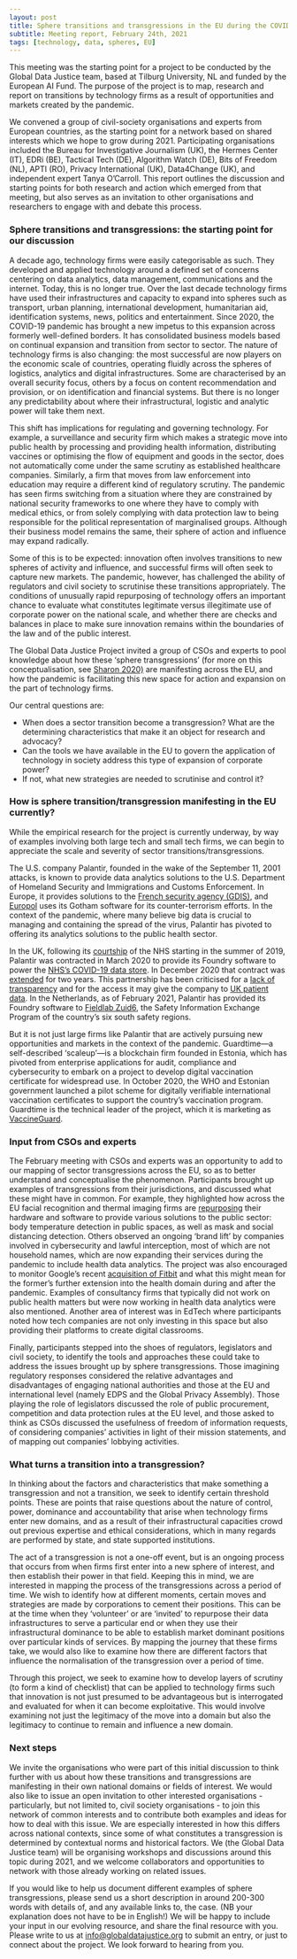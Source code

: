 ```yaml
---
layout: post
title: Sphere transitions and transgressions in the EU during the COVID pandemic
subtitle: Meeting report, February 24th, 2021
tags: [technology, data, spheres, EU]
---
```


This meeting was the starting point for a project to be conducted by the Global Data Justice team, based at Tilburg University, NL and funded by the European AI Fund. The purpose of the project is to map, research and report on transitions by technology firms as a result of opportunities and markets created by the pandemic.

We convened a group of civil-society organisations and experts from European countries, as the starting point for a network based on shared interests which we hope to grow during 2021. Participating organisations included the Bureau for Investigative Journalism (UK), the Hermes Center (IT), EDRi (BE), Tactical Tech (DE), Algorithm Watch (DE), Bits of Freedom (NL), APTI (RO), Privacy International (UK), Data4Change (UK), and independent expert Tanya O’Carroll. This report outlines the discussion and starting points for both research and action which emerged from that meeting, but also serves as an invitation to other organisations and researchers to engage with and debate this process.  

### Sphere transitions and transgressions: the starting point for our discussion
A decade ago, technology firms were easily categorisable as such. They developed and applied technology around a defined set of concerns centering on data analytics, data management, communications and the internet. Today, this is no longer true. Over the last decade technology firms have used their infrastructures and capacity to expand into spheres such as transport, urban planning, international development, humanitarian aid, identification systems, news, politics and entertainment. Since 2020, the COVID-19 pandemic has brought a new impetus to this expansion across formerly well-defined borders. It has consolidated business models based on continual expansion and transition from sector to sector. The nature of technology firms is also changing: the most successful are now players on the economic scale of countries, operating fluidly across the spheres of logistics, analytics and digital infrastructures. Some are characterised by an overall security focus, others by a focus on content recommendation and provision, or on identification and financial systems. But there is no longer any predictability about where their infrastructural, logistic and analytic power will take them next. 

This shift has implications for regulating and governing technology. For example, a surveillance and security firm which makes a strategic move into public health by processing and providing health information, distributing vaccines or optimising the flow of equipment and goods in the sector, does not automatically come under the same scrutiny as established healthcare companies. Similarly, a firm that moves from law enforcement into education may require a different kind of regulatory scrutiny. The pandemic has seen firms switching from a situation where they are constrained by national security frameworks to one where they have to comply with medical ethics, or from solely complying with data protection law to being responsible for the political representation of marginalised groups. Although their business model remains the same, their sphere of action and influence may expand radically.

Some of this is to be expected: innovation often involves transitions to new spheres of activity and influence, and successful firms will often seek to capture new markets. The pandemic, however, has challenged the ability of regulators and civil society to scrutinise these transitions appropriately. The conditions of unusually rapid repurposing of technology offers an important chance to evaluate what constitutes legitimate versus illegitimate use of corporate power on the national scale, and whether there are checks and balances in place to make sure innovation remains within the boundaries of the law and of the public interest.

The Global Data Justice Project invited a group of CSOs and experts to pool knowledge about how these ‘sphere transgressions’ (for more on this conceptualisation, see [Sharon 2020)](https://doi.org/10.1007/s10676-020-09547-x) are manifesting across the EU, and how the pandemic is facilitating this new space for action and expansion on the part of technology firms. 

Our central questions are: 
- When does a sector transition become a transgression? What are the determining characteristics that make it an object for research and advocacy? 
- Can the tools we have available in the EU to govern the application of technology in society address this type of expansion of corporate power?
- If not, what new strategies are needed to scrutinise and control it?

### How is sphere transition/transgression manifesting in the EU currently?
While the empirical research for the project is currently underway, by way of examples involving both large tech and small tech firms, we can begin to appreciate the scale and severity of sector transitions/transgressions.

The U.S. company Palantir, founded in the wake of the September 11, 2001 attacks, is known to provide data analytics solutions to the U.S. Department of Homeland Security and Immigrations and Customs Enforcement. In Europe, it provides solutions to the [French security agency (GDIS)](https://www.usinenouvelle.com/article/la-dgsi-renouvelle-son-contrat-avec-l-americain-palantir-faute-de-systeme-100-francais.N908289), and [Europol](https://www.europarl.europa.eu/doceo/document/E-9-2020-000173-ASW_EN.html) uses its Gotham software for its counter-terrorism efforts. In the context of the pandemic, where many believe big data is crucial to managing and containing the spread of the virus, Palantir has pivoted to offering its analytics solutions to the public health sector.

In the UK, following its [courtship](https://www.thebureauinvestigates.com/stories/2021-02-24/revealed-data-giant-given-emergency-covid-contract-had-been-wooing-nhs-for-months) of the NHS starting in the summer of 2019, Palantir was contracted in March 2020 to provide its Foundry software to power the [NHS’s COVID-19 data store](https://www.england.nhs.uk/contact-us/privacy-notice/how-we-use-your-information/covid-19-response/nhs-covid-19-data-store/). In December 2020 that contract was [extended](https://bidstats.uk/tenders/?q=palantir#745144319-741147168-28) for two years. This partnership has been criticised for a [lack of transparency](http://www.privacyinternational.org/report/4271/all-roads-lead-palantir) and for the access it may give the company to [UK patient data](https://www.opendemocracy.net/en/ournhs/why-were-suing-over-the-23m-nhs-data-deal-with-palantir/). In the Netherlands, as of February 2021, Palantir has provided its Foundry software to [Fieldlab Zuid6](https://medium.com/palantir/powering-pandemic-response-in-the-netherlands-9ecc608081c), the Safety Information Exchange Program of the country’s six south safety regions. 

But it is not just large firms like Palantir that are actively pursuing new opportunities and markets in the context of the pandemic. Guardtime—a self-described ‘scaleup’—is a blockchain firm founded in Estonia, which has pivoted from enterprise applications for audit, compliance and cybersecurity to embark on a project to develop digital vaccination certificate for widespread use. In October 2020, the WHO and Estonian government launched a pilot scheme for digitally verifiable international vaccination certificates to support the country’s vaccination program. Guardtime is the technical leader of the project, which it is marketing as [VaccineGuard](https://guardtime.com/vaccineguard).

### Input from CSOs and experts
The February meeting with CSOs and experts was an opportunity to add to our mapping of sector transgressions across the EU, so as to better understand and conceptualise the phenomenon. Participants brought up examples of transgressions from their jurisdictions, and discussed what these might have in common. For example, they highlighted how across the EU facial recognition and thermal imaging firms are [repurposing](https://www.reco326.com/index.php/en/news-en/news-en/158-reco-3-26-vs-covid-19) their hardware and software to provide various solutions to the public sector: body temperature detection in public spaces, as well as mask and social distancing detection. Others observed an ongoing ‘brand lift’ by companies involved in cybersecurity and lawful interception, most of which are not household names, which are now expanding their services during the pandemic to include health data analytics. The project was also encouraged to monitor Google’s recent [acquisition of Fitbit](https://www.theverge.com/2021/1/14/22188428/google-fitbit-acquisition-completed-approved) and what this might mean for the former’s further extension into the health domain during and after the pandemic. Examples of consultancy firms that typically did not work on public health matters but were now working in health data analytics were also mentioned. Another area of interest was in EdTech where participants noted how tech companies are not only investing in this space but also providing their platforms to create digital classrooms.

Finally, participants stepped into the shoes of regulators, legislators and civil society, to identify the tools and approaches these could take to address the issues brought up by sphere transgressions. Those imagining regulatory responses considered the relative advantages and disadvantages of engaging national authorities and those at the EU and international level (namely EDPS and the Global Privacy Assembly). Those playing the role of legislators discussed the role of public procurement, competition and data protection rules at the EU level, and those asked to think as CSOs discussed the usefulness of freedom of information requests, of considering companies’ activities in light of their mission statements, and of mapping out companies’ lobbying activities. 

### What turns a transition into a transgression?
In thinking about the factors and characteristics that make something a transgression and not a transition, we seek to identify certain threshold points. These are points that raise questions about the nature of control, power, dominance and accountability that arise when technology firms enter new domains, and as a result of their infrastructural capacities crowd out previous expertise and ethical considerations, which in many regards are performed by state, and state supported institutions.  

The act of a transgression is not a one-off event, but is an ongoing process that occurs from when firms first enter into a new sphere of interest, and then establish their power in that field. Keeping this in mind, we are interested in mapping the process of the transgressions across a period of time. We wish to identify how at different moments, certain moves and  strategies are made by corporations to cement their positions. This can be at the time when they ‘volunteer’ or are ‘invited’ to repurpose their data infrastructures to serve a particular end or when they use their infrastructural dominance to be able to establish market dominant positions over particular kinds of services. By mapping the journey that these firms take, we would also like to examine how there are different factors that influence the normalisation of the transgression over a period of time.

Through this project, we seek to examine how to develop layers of scrutiny (to form a kind of checklist) that can be applied to technology firms such that innovation is not just presumed to be advantageous but is interrogated and evaluated for when it can become exploitative. This would involve examining not just the legitimacy of the move into a domain but also the legitimacy to continue to remain and influence a new domain.

### Next steps
We invite the organisations who were part of this initial discussion to think further with us about how these transitions and transgressions are manifesting in their own national domains or fields of interest. We would also like to issue an open invitation to other interested organisations - particularly, but not limited to, civil society organisations - to join this network of common interests and to contribute both examples and ideas for how to deal with this issue. We are especially interested in how this differs across national contexts, since some of what constitutes a transgression is determined by contextual norms and historical factors. We (the Global Data Justice team) will be organising workshops and discussions around this topic during 2021, and we welcome collaborators and opportunities to network with those already working on related issues.

If you would like to help us document different examples of sphere transgressions, please send us a short description in around 200-300 words with details of, and any available links to, the case. (NB your explanation does not have to be in English!) We will be happy to include your input in our evolving resource, and share the final resource with you. Please write to us at info@globaldatajustice.org to submit an entry, or just to connect about the project. We look forward to hearing from you.

